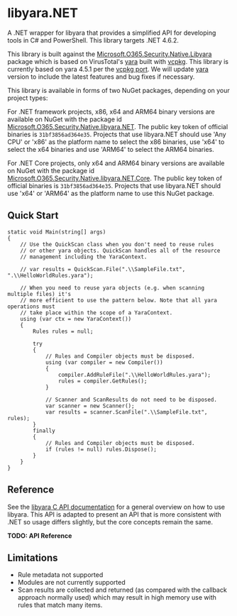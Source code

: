 # libyara.NET
A .NET wrapper for libyara that provides a simplified API for developing tools in C# and PowerShell. This library targets .NET 4.6.2.

This library is built against the [Microsoft.O365.Security.Native.Libyara](https://www.nuget.org/packages/Microsoft.O365.Security.Native.Libyara/) package which is based on VirusTotal's [yara](https://github.com/VirusTotal/yara/) built with [vcpkg](https://github.com/Microsoft/vcpkg/). This library is currently based on yara 4.5.1 per the [vcpkg port](https://github.com/microsoft/vcpkg/tree/master/ports/yara). We will update [yara](https://github.com/VirusTotal/yara/) version to include the latest features and bug fixes if necessary.

This library is available in forms of two NuGet packages, depending on your project types:

For .NET framework projects, x86, x64 and ARM64 binary versions are available on NuGet with the package id [Microsoft.O365.Security.Native.libyara.NET](https://www.nuget.org/packages/Microsoft.O365.Security.Native.libyara.NET/). The public key token of official binaries is `31bf3856ad364e35`. Projects that use libyara.NET should use 'Any CPU' or 'x86' as the platform name to select the x86 binaries, use 'x64' to select the x64 binaries and use 'ARM64' to select the ARM64 binaries.

For .NET Core projects, only x64 and ARM64 binary versions are available on NuGet with the package id [Microsoft.O365.Security.Native.libyara.NET.Core](https://www.nuget.org/packages/Microsoft.O365.Security.Native.libyara.NET.Core/). The public key token of official binaries is `31bf3856ad364e35`. Projects that use libyara.NET should use 'x64' or 'ARM64' as the platform name to use this NuGet package.

## Quick Start

	static void Main(string[] args)
	{
	    // Use the QuickScan class when you don't need to reuse rules
	    // or other yara objects. QuickScan handles all of the resource
	    // management including the YaraContext.

	    // var results = QuickScan.File(".\\SampleFile.txt", ".\\HelloWorldRules.yara");

	    // When you need to reuse yara objects (e.g. when scanning multiple files) it's
	    // more efficient to use the pattern below. Note that all yara operations must
	    // take place within the scope of a YaraContext.
	    using (var ctx = new YaraContext())
	    {
	        Rules rules = null;

	        try
	        {
	            // Rules and Compiler objects must be disposed.
	            using (var compiler = new Compiler())
	            {
	                compiler.AddRuleFile(".\\HelloWorldRules.yara");
	                rules = compiler.GetRules();
	            }

	            // Scanner and ScanResults do not need to be disposed.
	            var scanner = new Scanner();
	            var results = scanner.ScanFile(".\\SampleFile.txt", rules);
	        }
	        finally
	        {
	            // Rules and Compiler objects must be disposed.
	            if (rules != null) rules.Dispose();
	        }
	    }
	}


## Reference
See the [libyara C API documentation](https://yara.readthedocs.io/en/v4.0.2/capi.html) for a general overview on how to use libyara. This API is adapted to present an API that is more consistent with .NET so usage differs slightly, but the core concepts remain the same.

**TODO: API Reference**

## Limitations

* Rule metadata not supported
* Modules are not currently supported
* Scan results are collected and returned (as compared with the callback approach normally used) which may result in high memory use with rules that match many items.
